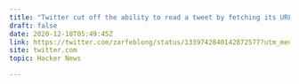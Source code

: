 ```yaml
---
title: "Twitter cut off the ability to read a tweet by fetching its URL with a HTTP GET"
draft: false
date: 2020-12-18T05:49:45Z
link: https://twitter.com/zarfeblong/status/1339742840142872577?utm_medium=RSS&utm_source=hune
site: twitter.com
topic: Hacker News  

---
```


